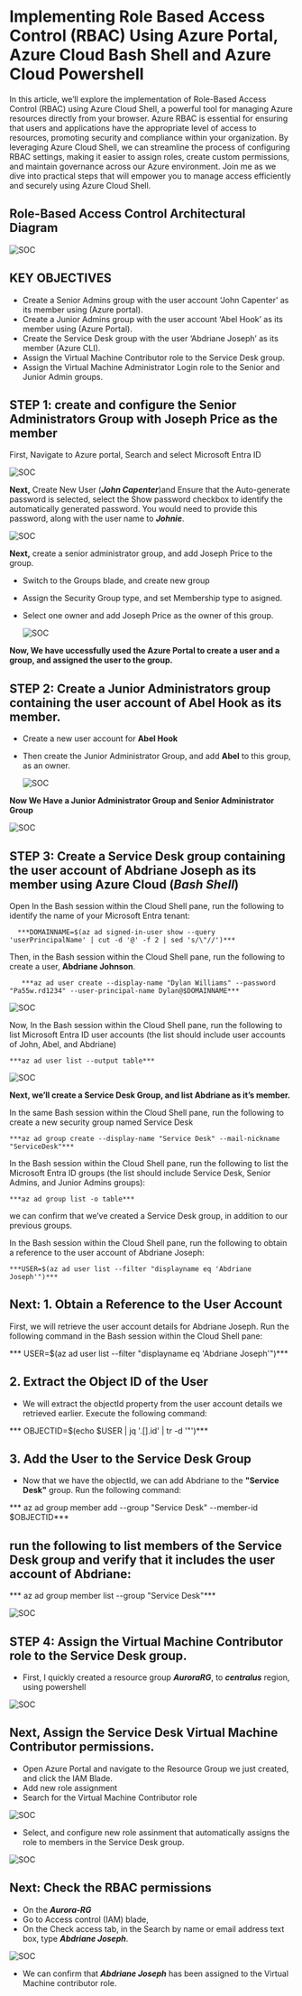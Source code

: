 # Implementing Role Based Access Control (RBAC) Using Azure Portal, Azure Cloud Bash Shell and Azure Cloud Powershell

In this article, we’ll explore the implementation of Role-Based Access Control (RBAC) using Azure Cloud Shell, a powerful tool for managing Azure resources directly from your browser. Azure RBAC is essential for ensuring that users and applications have the appropriate level of access to resources, promoting security and compliance within your organization. By leveraging Azure Cloud Shell, we can streamline the process of configuring RBAC settings, making it easier to assign roles, create custom permissions, and maintain governance across our Azure environment. Join me as we dive into practical steps that will empower you to manage access efficiently and securely using Azure Cloud Shell.

## Role-Based Access Control Architectural Diagram

 ![SOC](https://github.com/Virus192/Azure-Cloud-Role-Based-Access-Control/blob/main/Images/RBAC/photo_5827795537615768718_w.jpg)

## KEY OBJECTIVES
- Create a Senior Admins group with the user account ‘John Capenter’ as its member using (Azure portal).
- Create a Junior Admins group with the user account ‘Abel Hook’ as its member using (Azure Portal).
- Create the Service Desk group with the user ‘Abdriane Joseph’ as its member (Azure CLI).
- Assign the Virtual Machine Contributor role to the Service Desk group.
- Assign the Virtual Machine Administrator Login role to the Senior and Junior Admin groups.

## STEP 1: create and configure the Senior Administrators Group with Joseph Price as the member

First, Navigate to Azure portal, Search and select Microsoft Entra ID

 ![SOC](https://github.com/Virus192/Azure-Cloud-Role-Based-Access-Control/blob/main/photo_5825543737802081741_w.jpg)

 **Next,** Create New User (***John Capenter***)and Ensure that the Auto-generate password is selected, select the Show password checkbox to identify the automatically generated password. You would need to provide this password, along with the user name to ***Johnie***.

  ![SOC](https://github.com/Virus192/Azure-Cloud-Role-Based-Access-Control/blob/main/Images/RBAC/photo_5825543737802081746_w.jpg)

  **Next,** create a senior administrator group, and add Joseph Price to the group.

- Switch to the Groups blade, and create new group
- Assign the Security Group type, and set Membership type to asigned.
- Select one owner and add Joseph Price as the owner of this group.

  ![SOC](https://github.com/Virus192/Azure-Cloud-Role-Based-Access-Control/blob/main/Images/RBAC/photo_5825543737802081749_y.jpg)

**Now, We have uccessfully used the Azure Portal to create a user and a group, and assigned the user to the group.**

## STEP 2: Create a Junior Administrators group containing the user account of Abel Hook as its member. 

- Create a new user account for **Abel Hook**
- Then create the Junior Administrator Group, and add **Abel** to this group, as an owner.
  
  ![SOC]( https://github.com/Virus192/Azure-Cloud-Role-Based-Access-Control/blob/main/Images/RBAC/photo_5825543737802081754_w%20(1).jpg)

**Now We Have a Junior Administrator Group and Senior Administrator Group**
  
 ![SOC](https://github.com/Virus192/Azure-Cloud-Role-Based-Access-Control/blob/main/Images/RBAC/photo_5825543737802081755_w.jpg)

 ## STEP 3: Create a Service Desk group containing the user account of Abdriane Joseph as its member using Azure Cloud (***Bash Shell***)

 Open In the Bash session within the Cloud Shell pane, run the following to identify the name of your Microsoft Entra tenant:

      ***DOMAINNAME=$(az ad signed-in-user show --query 'userPrincipalName' | cut -d '@' -f 2 | sed 's/\"//')***
 
Then, in the Bash session within the Cloud Shell pane, run the following to create a user, **Abdriane Johnson**. 

       ***az ad user create --display-name "Dylan Williams" --password "Pa55w.rd1234" --user-principal-name Dylan@$DOMAINNAME***

![SOC](https://github.com/Virus192/Azure-Cloud-Role-Based-Access-Control/blob/main/Images/RBAC/photo_5825543737802081766_w.jpg)

Now, In the Bash session within the Cloud Shell pane, run the following to list Microsoft Entra ID user accounts (the list should include user accounts of John, Abel, and Abdriane)

    ***az ad user list --output table***

![SOC](https://github.com/Virus192/Azure-Cloud-Role-Based-Access-Control/blob/main/photo_5825543737802081778_w.jpg)

**Next, we’ll create a Service Desk Group, and list Abdriane as it’s member.**

In the same Bash session within the Cloud Shell pane, run the following to create a new security group named Service Desk

    ***az ad group create --display-name "Service Desk" --mail-nickname "ServiceDesk"***
       
In the Bash session within the Cloud Shell pane, run the following to list the Microsoft Entra ID groups (the list should include Service Desk, Senior Admins, and Junior Admins groups):

    ***az ad group list -o table***

we can confirm that we’ve created a Service Desk group, in addition to our previous groups.

In the Bash session within the Cloud Shell pane, run the following to obtain a reference to the user account of Abdriane Joseph:

    ***USER=$(az ad user list --filter "displayname eq 'Abdriane Joseph'")***
## Next: 1. Obtain a Reference to the User Account

First, we will retrieve the user account details for Abdriane Joseph. Run the following command in the Bash session within the Cloud Shell pane:

*** USER=$(az ad user list --filter "displayname eq 'Abdriane Joseph'")***

## 2. Extract the Object ID of the User
- We will extract the objectId property from the user account details we retrieved earlier. Execute the following command:

*** OBJECTID=$(echo $USER | jq '.[].id' | tr -d '"')***

## 3. Add the User to the Service Desk Group

- Now that we have the objectId, we can add Abdriane to the **"Service Desk"** group. Run the following command:


***  az ad group member add --group "Service Desk" --member-id $OBJECTID***

## run the following to list members of the Service Desk group and verify that it includes the user account of Abdriane:


*** az ad group member list --group "Service Desk"***


![SOC](https://github.com/Virus192/Azure-Cloud-Role-Based-Access-Control/blob/main/Images/RBAC/photo_5825543737802081780_w.jpg)


## STEP 4: Assign the Virtual Machine Contributor role to the Service Desk group.

- First, I quickly created a resource group ***AuroraRG***, to ***centralus*** region, using powershell

![SOC](https://github.com/Virus192/Azure-Cloud-Role-Based-Access-Control/blob/main/Images/RBAC/photo_5827795537615768689_y.jpg)

## Next, Assign the Service Desk Virtual Machine Contributor permissions.
- Open Azure Portal and navigate to the Resource Group we just created, and click the IAM Blade.
- Add new role assignment
- Search for the Virtual Machine Contributor role


![SOC](https://github.com/Virus192/Azure-Cloud-Role-Based-Access-Control/blob/main/Images/RBAC/photo_5827795537615768693_w.jpg)


- Select, and configure new role assinment that automatically assigns the role to members in the Service Desk group.

![SOC](https://github.com/Virus192/Azure-Cloud-Role-Based-Access-Control/blob/main/Images/RBAC/photo_5827795537615768696_w.jpg)


## Next: Check the RBAC permissions

- On the ***Aurora-RG***
- Go to Access control (IAM) blade,
- On the Check access tab, in the Search by name or email address text box, type ***Abdriane Joseph***.

![SOC](https://github.com/Virus192/Azure-Cloud-Role-Based-Access-Control/blob/main/Images/RBAC/photo_5827795537615768697_w%20(1).jpg)

- We can confirm that ***Abdriane Joseph*** has been assigned to the Virtual Machine contributor role.


